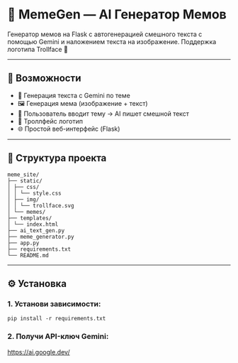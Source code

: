 # 🧠 MemeGen — AI Генератор Мемов

Генератор мемов на Flask с автогенерацией смешного текста с помощью Gemini и наложением текста на изображение. Поддержка логотипа Trollface 🧌


---

## 🚀 Возможности

- 🤖 Генерация текста с Gemini по теме
- 🖼️ Генерация мема (изображение + текст)
- 🧠 Пользователь вводит тему → AI пишет смешной текст
- 🎨 Троллфейс логотип
- 🌐 Простой веб-интерфейс (Flask)

---

## 📁 Структура проекта

```
meme_site/
├── static/
│ ├── css/
│ │ └── style.css
│ ├── img/
│ │ └── trollface.svg
│ └── memes/ 
├── templates/
│ └── index.html
├── ai_text_gen.py 
├── meme_generator.py 
├── app.py 
├── requirements.txt
└── README.md
```

---
## ⚙️ Установка

### 1. Установи зависимости:

```
pip install -r requirements.txt
```
### 2. Получи API-ключ Gemini: 
<https://ai.google.dev/>
